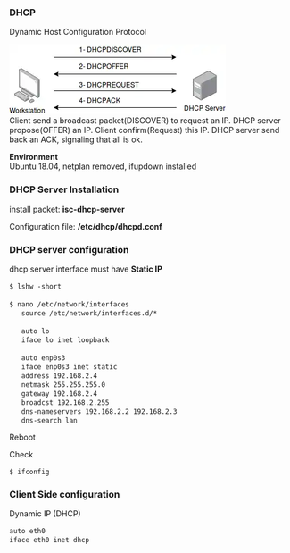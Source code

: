 ### DHCP 
Dynamic Host Configuration Protocol  

![DHCP handshake](/docs/images/DHCPHandshake.png)  
Client send a broadcast packet(DISCOVER) to request an IP. DHCP server propose(OFFER) an IP. Client confirm(Request) this IP. DHCP server send back an ACK, signaling that all is ok.


**Environment**  
Ubuntu 18.04, netplan removed, ifupdown installed

### DHCP Server Installation 

install packet: **isc-dhcp-server**
 
Configuration file: **/etc/dhcp/dhcpd.conf**


### DHCP server configuration  

dhcp server interface must have **Static IP**
~~~
$ lshw -short 

$ nano /etc/network/interfaces
   source /etc/network/interfaces.d/*
   
   auto lo
   iface lo inet loopback

   auto enp0s3
   iface enp0s3 inet static
   address 192.168.2.4
   netmask 255.255.255.0
   gateway 192.168.2.4
   broadcst 192.168.2.255
   dns-nameservers 192.168.2.2 192.168.2.3
   dns-search lan
~~~

Reboot

Check
 
    $ ifconfig
    
    

### Client Side configuration  
Dynamic IP (DHCP)
~~~
auto eth0
iface eth0 inet dhcp
~~~





